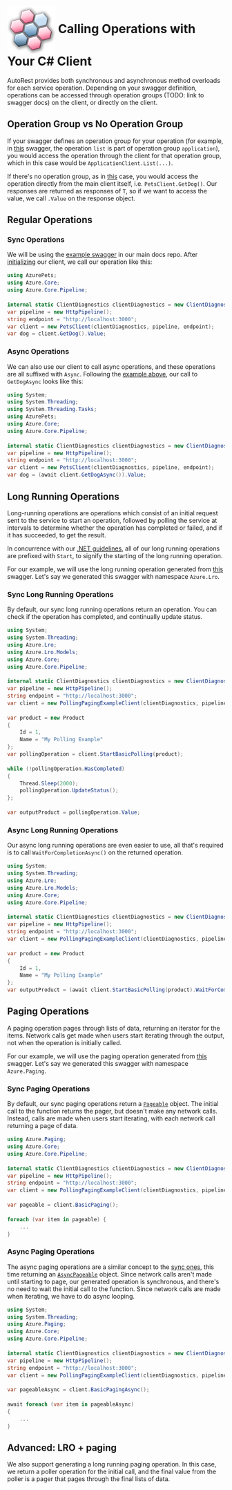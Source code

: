 # <img align="center" src="../images/logo.png">  Calling Operations with Your C# Client

AutoRest provides both synchronous and asynchronous method overloads for each service operation.
Depending on your swagger definition, operations can be accessed through operation groups (TODO: link to swagger docs) on the client,
or directly on the client.

## Operation Group vs No Operation Group

If your swagger defines an operation group for your operation (for example, in [this][operation_group_example] swagger, the operation `list`
is part of operation group `application`), you would access the operation through the client for that operation group, which in this case
would be `ApplicationClient.List(...)`.

If there's no operation group, as in [this][mixin_example] case, you would access the operation directly from the main client
itself, i.e. `PetsClient.GetDog()`. Our responses are returned as responses of `T`, so if we want to access the value, we call `.Value`
on the response object.

## Regular Operations

### Sync Operations

We will be using the [example swagger][pets_swagger] in our main docs repo. After [initializing][initializing] our client, we
call our operation like this:

```csharp
using AzurePets;
using Azure.Core;
using Azure.Core.Pipeline;

internal static ClientDiagnostics clientDiagnostics = new ClientDiagnostics();
var pipeline = new HttpPipeline();
string endpoint = "http://localhost:3000";
var client = new PetsClient(clientDiagnostics, pipeline, endpoint);
var dog = client.GetDog().Value;
```

### Async Operations

We can also use our client to call async operations, and these operations are all suffixed with `Async`. Following the [example above](#sync-operations "Sync Operations"),
our call to `GetDogAsync` looks like this:

```csharp
using System;
using System.Threading;
using System.Threading.Tasks;
using AzurePets;
using Azure.Core;
using Azure.Core.Pipeline;

internal static ClientDiagnostics clientDiagnostics = new ClientDiagnostics();
var pipeline = new HttpPipeline();
string endpoint = "http://localhost:3000";
var client = new PetsClient(clientDiagnostics, pipeline, endpoint);
var dog = (await client.GetDogAsync()).Value;
```

## Long Running Operations

Long-running operations are operations which consist of an initial request sent to the service to start an operation, followed by polling the service at intervals to determine whether the operation has completed or failed, and if it has succeeded, to get the result.

In concurrence with our [.NET guidelines][poller_guidelines], all of our long running operations are prefixed with `Start`, to signify the starting of the long running operation.

For our example, we will use the long running operation generated from [this][polling_paging_swagger] swagger. Let's say we generated this swagger with namespace `Azure.Lro`.

### Sync Long Running Operations

By default, our sync long running operations return an operation. You can check if the operation has completed, and continually update status.

```csharp
using System;
using System.Threading;
using Azure.Lro;
using Azure.Lro.Models;
using Azure.Core;
using Azure.Core.Pipeline;

internal static ClientDiagnostics clientDiagnostics = new ClientDiagnostics();
var pipeline = new HttpPipeline();
string endpoint = "http://localhost:3000";
var client = new PollingPagingExampleClient(clientDiagnostics, pipeline, endpoint);

var product = new Product
{
    Id = 1,
    Name = "My Polling Example"
};
var pollingOperation = client.StartBasicPolling(product);

while (!pollingOperation.HasCompleted)
{
    Thread.Sleep(2000);
    pollingOperation.UpdateStatus();
};

var outputProduct = pollingOperation.Value;
```

### Async Long Running Operations

Our async long running operations are even easier to use, all that's required is to call `WaitForCompletionAsync()` on the
returned operation.

```csharp
using System;
using System.Threading;
using Azure.Lro;
using Azure.Lro.Models;
using Azure.Core;
using Azure.Core.Pipeline;

internal static ClientDiagnostics clientDiagnostics = new ClientDiagnostics();
var pipeline = new HttpPipeline();
string endpoint = "http://localhost:3000";
var client = new PollingPagingExampleClient(clientDiagnostics, pipeline, endpoint);

var product = new Product
{
    Id = 1,
    Name = "My Polling Example"
};
var outputProduct = (await client.StartBasicPolling(product).WaitForCompletionAsync()).Value;
```

## Paging Operations

A paging operation pages through lists of data, returning an iterator for the items. Network calls get made when users start iterating through the output, not when the operation
is initially called.

For our example, we will use the paging operation generated from [this][polling_paging_swagger] swagger. Let's say we generated this swagger with namespace `Azure.Paging`.

### Sync Paging Operations

By default, our sync paging operations return a [`Pageable`][pageable] object. The initial call to the function returns
the pager, but doesn't make any network calls. Instead, calls are made when users start iterating, with each network call returning a page of data.

```csharp
using Azure.Paging;
using Azure.Core;
using Azure.Core.Pipeline;

internal static ClientDiagnostics clientDiagnostics = new ClientDiagnostics();
var pipeline = new HttpPipeline();
string endpoint = "http://localhost:3000";
var client = new PollingPagingExampleClient(clientDiagnostics, pipeline, endpoint);

var pageable = client.BasicPaging();

foreach (var item in pageable) {
    ...
}
```

### Async Paging Operations

The async paging operations are a similar concept to the [sync ones](#sync-paging-operations "Sync Paging Operations"), this time returning an [`AsyncPageable`][async_pageable]
object. Since network calls aren't
made until starting to page, our generated operation is synchronous, and there's no need to wait the initial call to the function. Since network calls are made when iterating,
we have to do async looping.

```csharp
using System;
using System.Threading;
using Azure.Paging;
using Azure.Core;
using Azure.Core.Pipeline;

internal static ClientDiagnostics clientDiagnostics = new ClientDiagnostics();
var pipeline = new HttpPipeline();
string endpoint = "http://localhost:3000";
var client = new PollingPagingExampleClient(clientDiagnostics, pipeline, endpoint);

var pageableAsync = client.BasicPagingAsync();

await foreach (var item in pageableAsync)
{
    ...
}
```

## Advanced: LRO + paging

We also support generating a long running paging operation. In this case, we return a poller operation for the initial call, and the final value from the poller is
a pager that pages through the final lists of data.


<!-- LINKS -->
[operation_group_example]: https://github.com/Azure/azure-rest-api-specs/blob/master/specification/batch/data-plane/Microsoft.Batch/stable/2020-09-01.12.0/BatchService.json#L64
[mixin_example]: https://github.com/Azure/autorest/blob/new_docs/docs/openapi/examples/pets.json#L20
[poller_guidelines]: https://azure.github.io/azure-sdk/dotnet_introduction.html#dotnet-longrunning
[pageable]: https://docs.microsoft.com/en-us/dotnet/api/azure.pageable-1?view=azure-dotnet
[async_pageable]: https://docs.microsoft.com/en-us/dotnet/api/azure.asyncpageable-1?view=azure-dotnet
[pets_swagger]: https://github.com/Azure/autorest/blob/master/docs/openapi/examples/pets.json
[initializing]: ./initializing.md
[polling_paging_swagger]: https://github.com/Azure/autorest/blob/master/docs/openapi/examples/pollingPaging.json